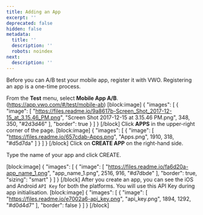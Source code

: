 ```yaml
---
title: Adding an App
excerpt: ''
deprecated: false
hidden: false
metadata:
  title: ''
  description: ''
  robots: noindex
next:
  description: ''
---
```

Before you can A/B test your mobile app, register it with VWO.
Registering an app is a one-time process.

From the **Test** menu, select **Mobile App A/B**.
(https://app.vwo.com/#/test/mobile-ab)
[block:image]
{
  "images": [
    {
      "image": [
        "https://files.readme.io/9a8617b-Screen_Shot_2017-12-15_at_3.15.46_PM.png",
        "Screen Shot 2017-12-15 at 3.15.46 PM.png",
        348,
        350,
        "#2d3d46"
      ],
      "border": true
    }
  ]
}
[/block]
Click  **APPS** in the upper-right corner of the page.
[block:image]
{
  "images": [
    {
      "image": [
        "https://files.readme.io/657cdab-Apps.png",
        "Apps.png",
        1910,
        318,
        "#d5d7da"
      ]
    }
  ]
}
[/block]
Click on **CREATE APP** on the right-hand side.


Type the name of your app and click CREATE.

[block:image]
{
  "images": [
    {
      "image": [
        "https://files.readme.io/fa6d20a-app_name_1.png",
        "app_name_1.png",
        2516,
        916,
        "#d7dbde"
      ],
      "border": true,
      "sizing": "smart"
    }
  ]
}
[/block]
After you create an app, you can see the iOS and Android ```API Key``` for both the platforms.
You will use this API Key during app initialisation.
[block:image]
{
  "images": [
    {
      "image": [
        "https://files.readme.io/e7002a6-api_key.png",
        "api_key.png",
        1894,
        1292,
        "#d0d4d7"
      ],
      "border": false
    }
  ]
}
[/block]